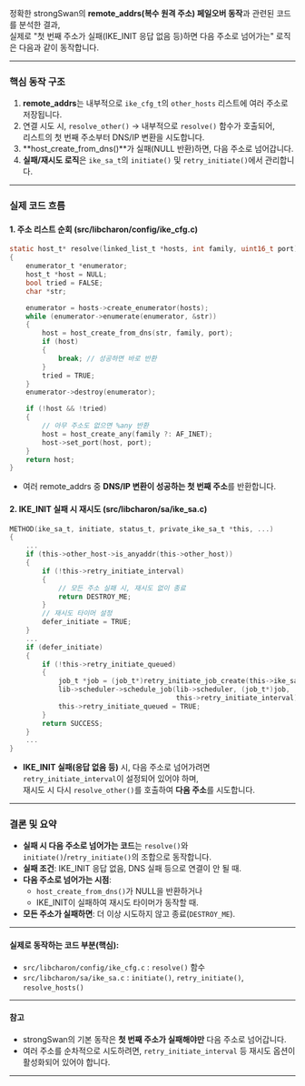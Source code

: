 정확한 strongSwan의 **remote_addrs(복수 원격 주소) 페일오버 동작**과 관련된 코드를 분석한 결과,  
실제로 "첫 번째 주소가 실패(IKE_INIT 응답 없음 등)하면 다음 주소로 넘어가는" 로직은 다음과 같이 동작합니다.

---

### 핵심 동작 구조

1. **remote_addrs**는 내부적으로 `ike_cfg_t`의 `other_hosts` 리스트에 여러 주소로 저장됩니다.
2. 연결 시도 시, `resolve_other()` → 내부적으로 `resolve()` 함수가 호출되어,  
   리스트의 첫 번째 주소부터 DNS/IP 변환을 시도합니다.
3. **host_create_from_dns()**가 실패(NULL 반환)하면, 다음 주소로 넘어갑니다.
4. **실패/재시도 로직**은 `ike_sa_t`의 `initiate()` 및 `retry_initiate()`에서 관리합니다.

---

### 실제 코드 흐름

#### 1. 주소 리스트 순회 (src/libcharon/config/ike_cfg.c)
```c
static host_t* resolve(linked_list_t *hosts, int family, uint16_t port)
{
    enumerator_t *enumerator;
    host_t *host = NULL;
    bool tried = FALSE;
    char *str;

    enumerator = hosts->create_enumerator(hosts);
    while (enumerator->enumerate(enumerator, &str))
    {
        host = host_create_from_dns(str, family, port);
        if (host)
        {
            break; // 성공하면 바로 반환
        }
        tried = TRUE;
    }
    enumerator->destroy(enumerator);

    if (!host && !tried)
    {
        // 아무 주소도 없으면 %any 반환
        host = host_create_any(family ?: AF_INET);
        host->set_port(host, port);
    }
    return host;
}
```
- 여러 remote_addrs 중 **DNS/IP 변환이 성공하는 첫 번째 주소**를 반환합니다.

#### 2. IKE_INIT 실패 시 재시도 (src/libcharon/sa/ike_sa.c)
```c
METHOD(ike_sa_t, initiate, status_t, private_ike_sa_t *this, ...)
{
    ...
    if (this->other_host->is_anyaddr(this->other_host))
    {
        if (!this->retry_initiate_interval)
        {
            // 모든 주소 실패 시, 재시도 없이 종료
            return DESTROY_ME;
        }
        // 재시도 타이머 설정
        defer_initiate = TRUE;
    }
    ...
    if (defer_initiate)
    {
        if (!this->retry_initiate_queued)
        {
            job_t *job = (job_t*)retry_initiate_job_create(this->ike_sa_id);
            lib->scheduler->schedule_job(lib->scheduler, (job_t*)job,
                                         this->retry_initiate_interval);
            this->retry_initiate_queued = TRUE;
        }
        return SUCCESS;
    }
    ...
}
```
- **IKE_INIT 실패(응답 없음 등)** 시, 다음 주소로 넘어가려면  
  `retry_initiate_interval`이 설정되어 있어야 하며,  
  재시도 시 다시 `resolve_other()`를 호출하여 **다음 주소**를 시도합니다.

---

### 결론 및 요약

- **실패 시 다음 주소로 넘어가는 코드**는 `resolve()`와 `initiate()`/`retry_initiate()`의 조합으로 동작합니다.
- **실패 조건**: IKE_INIT 응답 없음, DNS 실패 등으로 연결이 안 될 때.
- **다음 주소로 넘어가는 시점**:  
  - `host_create_from_dns()`가 NULL을 반환하거나  
  - IKE_INIT이 실패하여 재시도 타이머가 동작할 때.
- **모든 주소가 실패하면**: 더 이상 시도하지 않고 종료(`DESTROY_ME`).

---

#### 실제로 동작하는 코드 부분(핵심):

- `src/libcharon/config/ike_cfg.c` : `resolve()` 함수
- `src/libcharon/sa/ike_sa.c` : `initiate()`, `retry_initiate()`, `resolve_hosts()`

---

#### 참고
- strongSwan의 기본 동작은 **첫 번째 주소가 실패해야만** 다음 주소로 넘어갑니다.
- 여러 주소를 순차적으로 시도하려면, `retry_initiate_interval` 등 재시도 옵션이 활성화되어 있어야 합니다.

---
